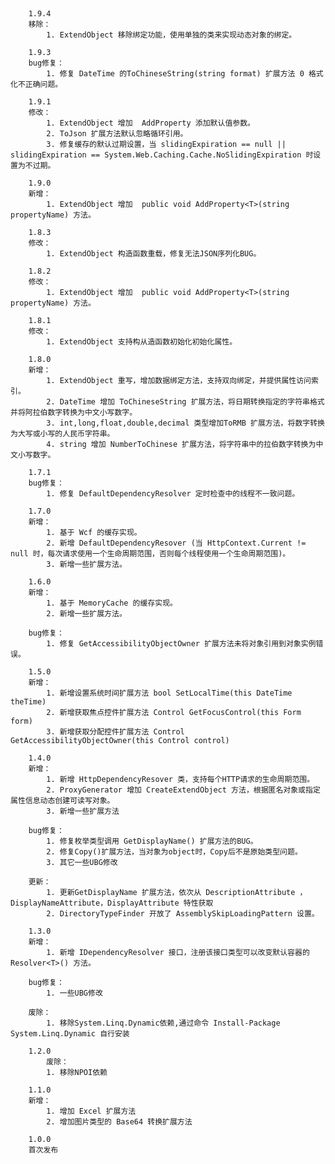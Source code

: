 ﻿﻿		

		1.9.4
		移除：
			1. ExtendObject 移除绑定功能，使用单独的类来实现动态对象的绑定。

		1.9.3
		bug修复：
			1. 修复 DateTime 的ToChineseString(string format) 扩展方法 0 格式化不正确问题。

		1.9.1
		修改：
			1. ExtendObject 增加  AddProperty 添加默认值参数。
			2. ToJson 扩展方法默认忽略循环引用。
			3. 修复缓存的默认过期设置，当 slidingExpiration == null || slidingExpiration == System.Web.Caching.Cache.NoSlidingExpiration 时设置为不过期。

		1.9.0
		新增：
			1. ExtendObject 增加  public void AddProperty<T>(string propertyName) 方法。

		1.8.3
		修改：
			1. ExtendObject 构造函数重载，修复无法JSON序列化BUG。

		1.8.2
		修改：
			1. ExtendObject 增加  public void AddProperty<T>(string propertyName) 方法。

		1.8.1
		修改：
			1. ExtendObject 支持构从造函数初始化初始化属性。
			
		1.8.0
		新增：
			1. ExtendObject 重写，增加数据绑定方法，支持双向绑定，并提供属性访问索引。
			2. DateTime 增加 ToChineseString 扩展方法，将日期转换指定的字符串格式并将阿拉伯数字转换为中文小写数字。
			3. int,long,float,double,decimal 类型增加ToRMB 扩展方法，将数字转换为大写或小写的人民币字符串。
			4. string 增加 NumberToChinese 扩展方法，将字符串中的拉伯数字转换为中文小写数字。
			
		1.7.1
		bug修复：
			1. 修复 DefaultDependencyResolver 定时检查中的线程不一致问题。

		1.7.0
		新增：
			1. 基于 Wcf 的缓存实现。
			2. 新增 DefaultDependencyResover (当 HttpContext.Current != null 时，每次请求使用一个生命周期范围，否则每个线程使用一个生命周期范围)。
			3. 新增一些扩展方法。

		1.6.0
		新增：
			1. 基于 MemoryCache 的缓存实现。
			2. 新增一些扩展方法。

		bug修复：
			1. 修复 GetAccessibilityObjectOwner 扩展方法未将对象引用到对象实例错误。
			
		1.5.0
		新增：
			1. 新增设置系统时间扩展方法 bool SetLocalTime(this DateTime theTime)
			2. 新增获取焦点控件扩展方法 Control GetFocusControl(this Form form)
			3. 新增获取分配控件扩展方法 Control GetAccessibilityObjectOwner(this Control control)

		1.4.0
		新增：
			1. 新增 HttpDependencyResover 类，支持每个HTTP请求的生命周期范围。
    		2. ProxyGenerator 增加 CreateExtendObject 方法，根据匿名对象或指定属性信息动态创建可读写对象。
    		3. 新增一些扩展方法

		bug修复：
			1. 修复枚举类型调用 GetDisplayName() 扩展方法的BUG。
			2. 修复Copy()扩展方法，当对象为object时，Copy后不是原始类型问题。
			3. 其它一些UBG修改
		
		更新：
			1. 更新GetDisplayName 扩展方法，依次从 DescriptionAttribute ，DisplayNameAttribute，DisplayAttribute 特性获取
			2. DirectoryTypeFinder 开放了 AssemblySkipLoadingPattern 设置。

		1.3.0
		新增：
			1. 新增 IDependencyResolver 接口，注册该接口类型可以改变默认容器的 Resolver<T>() 方法。

		bug修复：
			1. 一些UBG修改

		废除：	
			1. 移除System.Linq.Dynamic依赖,通过命令 Install-Package System.Linq.Dynamic 自行安装

		1.2.0
			废除：
			1. 移除NPOI依赖

		1.1.0
		新增：
			1. 增加 Excel 扩展方法
			2. 增加图片类型的 Base64 转换扩展方法

		1.0.0
		首次发布